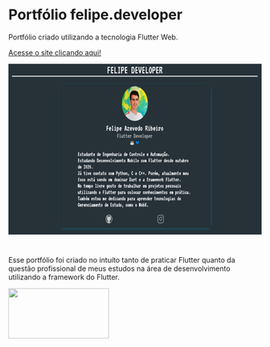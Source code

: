 # Portfólio felipe.developer

Portfólio criado utilizando a tecnologia Flutter Web.

[Acesse o site clicando aqui!](https://felipe-dev-livid.vercel.app/#/)

<img src='lib/screenshots/site.png' height=340 width=550>

#
Esse portfólio foi criado no intuíto tanto de praticar Flutter quanto da questão profissional de meus estudos na área de desenvolvimento utilizando a framework do Flutter.

<img src='https://flutter.dev/assets/flutter-lockup-1caf6476beed76adec3c477586da54de6b552b2f42108ec5bc68dc63bae2df75.png' height=100 width=200>
